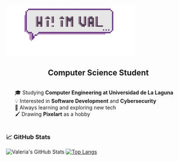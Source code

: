 <!-- Banner -->
<img src="./images/text-box-val.png" alt="Header Banner" width="70%"/>
<h2 align="center"> Computer Science Student </h2>

<!-- About Me -->
<div style="display: flex; align-items: left; justify-content: left;">
  <div>
    <ul style="list-style: none;">
      <li>🎓 Studying <b>Computer Engineering at Universidad de La Laguna</b></li>
      <li>💡 Interested in <b>Software Development</b> and <b>Cybersecurity</b></li>
      <li>🌱 Always learning and exploring new tech</li>
      <li>🖌️ Drawing <b>Pixelart</b> as a hobby
    </ul>
  </div>
</div>

### 📈 GitHub Stats
![Valeria's GitHub Stats](https://github-readme-stats.vercel.app/api?username=ValBoschP&show_icons=true&theme=radical)
[![Top Langs](https://github-readme-stats.vercel.app/api/top-langs/?username=ValBoschP&layout=compact&theme=radical)](https://github.com/ValBoschP/github-readme-stats)
